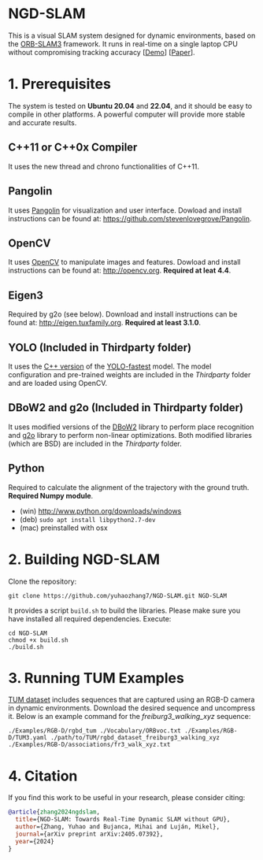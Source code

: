 # NGD-SLAM

This is a visual SLAM system designed for dynamic environments, based on the [ORB-SLAM3](https://github.com/UZ-SLAMLab/ORB_SLAM3) framework. It runs in real-time on a single laptop CPU without compromising tracking accuracy [[Demo](https://www.bilibili.com/video/BV1XKT5eaEsT/)] [[Paper](https://arxiv.org/abs/2405.07392)].


# 1. Prerequisites
The system is tested on **Ubuntu 20.04** and **22.04**, and it should be easy to compile in other platforms. A powerful computer will provide more stable and accurate results.

## C++11 or C++0x Compiler
It uses the new thread and chrono functionalities of C++11.

## Pangolin
It uses [Pangolin](https://github.com/stevenlovegrove/Pangolin) for visualization and user interface. Dowload and install instructions can be found at: https://github.com/stevenlovegrove/Pangolin.

## OpenCV
It uses [OpenCV](http://opencv.org) to manipulate images and features. Dowload and install instructions can be found at: http://opencv.org. **Required at leat 4.4**.

## Eigen3
Required by g2o (see below). Download and install instructions can be found at: http://eigen.tuxfamily.org. **Required at least 3.1.0**.

## YOLO (Included in Thirdparty folder)
It uses the [C++ version](https://github.com/hpc203/yolov34-cpp-opencv-dnn) of the [YOLO-fastest](https://github.com/dog-qiuqiu/Yolo-Fastest.git) model. The model configuration and pre-trained weights are included in the *Thirdparty* folder and are loaded using OpenCV.

## DBoW2 and g2o (Included in Thirdparty folder)
It uses modified versions of the [DBoW2](https://github.com/dorian3d/DBoW2) library to perform place recognition and [g2o](https://github.com/RainerKuemmerle/g2o) library to perform non-linear optimizations. Both modified libraries (which are BSD) are included in the *Thirdparty* folder.

## Python
Required to calculate the alignment of the trajectory with the ground truth. **Required Numpy module**.

* (win) http://www.python.org/downloads/windows
* (deb) `sudo apt install libpython2.7-dev`
* (mac) preinstalled with osx

# 2. Building NGD-SLAM
Clone the repository:
```
git clone https://github.com/yuhaozhang7/NGD-SLAM.git NGD-SLAM
```

It provides a script `build.sh` to build the libraries. Please make sure you have installed all required dependencies. Execute:
```
cd NGD-SLAM
chmod +x build.sh
./build.sh
```

# 3. Running TUM Examples
[TUM dataset](https://cvg.cit.tum.de/data/datasets/rgbd-dataset/download) includes sequences that are captured using an RGB-D camera in dynamic environments. Download the desired sequence and uncompress it. Below is an example command for the *freiburg3_walking_xyz* sequence:
```
./Examples/RGB-D/rgbd_tum ./Vocabulary/ORBvoc.txt ./Examples/RGB-D/TUM3.yaml ./path/to/TUM/rgbd_dataset_freiburg3_walking_xyz ./Examples/RGB-D/associations/fr3_walk_xyz.txt
```

# 4. Citation
If you find this work to be useful in your research, please consider citing:
```bibtex
@article{zhang2024ngdslam,
  title={NGD-SLAM: Towards Real-Time Dynamic SLAM without GPU},
  author={Zhang, Yuhao and Bujanca, Mihai and Luján, Mikel},
  journal={arXiv preprint arXiv:2405.07392},
  year={2024}
}
```
